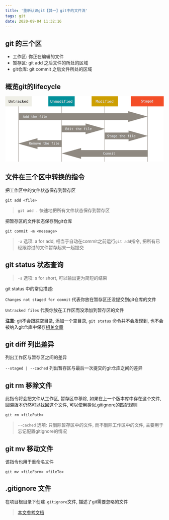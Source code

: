```yaml
---
title: '重新认识git【其一】git中的文件流'
tags: git
date: 2020-09-04 11:32:16
---
```


## git 的三个区
- 工作区: 你正在编辑的文件
- 暂存区: git add 之后文件的所处的区域
- git仓库: git commit 之后文件所处的区域

## 概览git的lifecycle
![git文件循环](learn-git-1/lifecycle.png)

## 文件在三个区中转换的指令
把工作区中的文件状态保存到暂存区


```
git add <file>
``` 

> `git add .` 快速地把所有文件状态保存到暂存区

把暂存区的文件状态保存到git仓库
```
git commit -m <message>
``` 

> `-a` 选项: a for add, 相当于自动在commit之前运行`git add`指令, 把所有已经跟踪过的文件暂存起来一起提交 


## git status 状态查询
> `-s` 选项: s for short, 可以输出更为简短的结果

git status 中的常见描述:

`Changes not staged for commit` 代表你放在暂存区还没提交到git仓库的文件

`Untracked files` 代表你放在工作区而没添加到暂存区的文件

**注意:** git不会跟踪空目录, 添加一个空目录, `git status` 命令并不会发现到, 也不会被纳入git仓库中保存[相关文章](https://www.cnblogs.com/cuihongyu3503319/p/11283347.html)

## git diff 列出差异
列出工作区与暂存区之间的差异

`--staged | --cached` 列出暂存区与最后一次提交的git仓库之间的差异

## git rm 移除文件
此指令将会把文件从工作区, 暂存区中移除, 如果在上一个版本库中存在这个文件, 回溯版本仍然可以找回这个文件, 可以使用类似.gitignore的匹配规则
```
git rm <filePath>
```

> `--cached` 选项: 只删除暂存区中的文件, 而不删除工作区中的文件, 主要用于忘记配置gitignore的情况

## git mv 移动文件
该指令也用于重命名文件
```
git mv <fileForm> <fileTo>
``` 

## .gitignore 文件
在项目根目录下创建`.gitignore`文件, 描述了git需要忽略的文件


> [本文参考文档](https://git-scm.com/book/zh/v2/Git-%E5%9F%BA%E7%A1%80-%E8%AE%B0%E5%BD%95%E6%AF%8F%E6%AC%A1%E6%9B%B4%E6%96%B0%E5%88%B0%E4%BB%93%E5%BA%93)
